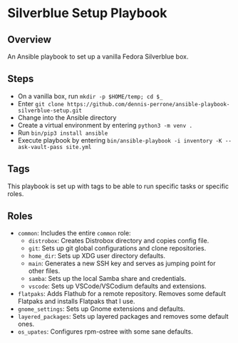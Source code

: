 # Silverblue Setup Playbook

## Overview

An Ansible playbook to set up a vanilla Fedora Silverblue box.

## Steps

- On a vanilla box, run `mkdir -p $HOME/temp; cd $_`
- Enter `git clone https://github.com/dennis-perrone/ansible-playbook-silverblue-setup.git`
- Change into the Ansible directory
- Create a virtual environment by entering `python3 -m venv .`
- Run `bin/pip3 install ansible`
- Execute playbook by entering `bin/ansible-playbook -i inventory -K --ask-vault-pass site.yml` 

## Tags

This playbook is set up with tags to be able to run specific tasks or specific roles.

## Roles

- `common`: Includes the entire `common` role:
    - `distrobox`: Creates Distrobox directory and copies config file.
    - `git`: Sets up git global configurations and clone repositories.
    - `home_dir`: Sets up XDG user directory defaults.
    - `main`: Generates a new SSH key and serves as jumping point for other files.
    - `samba`: Sets up the local Samba share and credentials.
    - `vscode`: Sets up VSCode/VSCodium defaults and extensions.
- `flatpaks`: Adds Flathub for a remote repository. Removes some default Flatpaks and installs Flatpaks that I use.
- `gnome_settings`: Sets up Gnome extensions and defaults.
- `layered_packages`: Sets up layered packages and removes some default ones.
- `os_upates`: Configures rpm-ostree with some sane defaults.